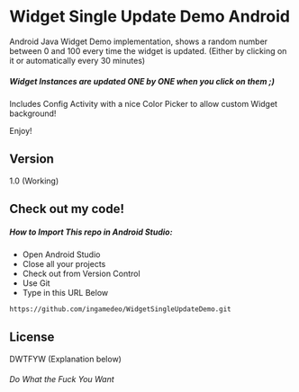 Widget Single Update Demo Android
=========

Android Java Widget Demo implementation, shows a random number between 0 and 100 every time the widget is updated.
(Either by clicking on it or automatically every 30 minutes)

##### Widget Instances are updated ONE by ONE when you click on them ;)

Includes Config Activity with a nice Color Picker to allow custom Widget background!

Enjoy!

Version
----

1.0 (Working)

Check out my code!
--------------

##### How to Import This repo in Android Studio:


* Open Android Studio
* Close all your projects
* Check out from Version Control
* Use Git
* Type in this URL Below

```sh
https://github.com/ingamedeo/WidgetSingleUpdateDemo.git
```

License
----

DWTFYW (Explanation below)


###### Do What the Fuck You Want

